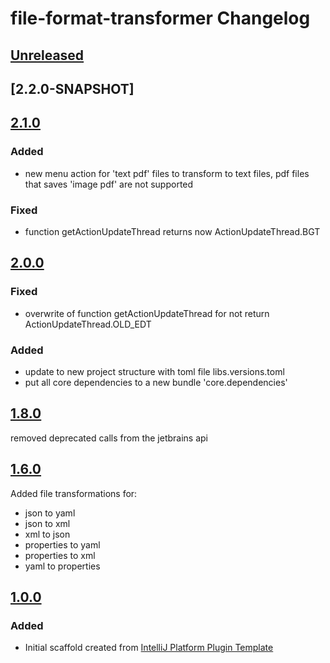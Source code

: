 <!-- Keep a Changelog guide -> https://keepachangelog.com -->

# file-format-transformer Changelog

## [Unreleased]

## [2.2.0-SNAPSHOT]


## [2.1.0]

### Added

- new menu action for 'text pdf' files to transform to text files, pdf files that saves 'image pdf' are not supported 

### Fixed

- function getActionUpdateThread returns now ActionUpdateThread.BGT

## [2.0.0]

### Fixed

- overwrite of function getActionUpdateThread for not return ActionUpdateThread.OLD_EDT

### Added

- update to new project structure with toml file libs.versions.toml
- put all core dependencies to a new bundle 'core.dependencies'

## [1.8.0]

removed deprecated calls from the jetbrains api

## [1.6.0]

Added file transformations for:

- json to yaml
- json to xml
- xml to json
- properties to yaml
- properties to xml
- yaml to properties

## [1.0.0]

### Added

- Initial scaffold created from [IntelliJ Platform Plugin Template](https://github.com/JetBrains/intellij-platform-plugin-template)

[Unreleased]: https://github.com/astrapi69/file-format-transformer/compare/v2.1.0...HEAD
[2.1.0]: https://github.com/astrapi69/file-format-transformer/compare/v2.0.0...v2.1.0
[2.0.0]: https://github.com/astrapi69/file-format-transformer/compare/v1.8.0...v2.0.0
[1.8.0]: https://github.com/astrapi69/file-format-transformer/compare/v1.6.0...v1.8.0
[1.6.0]: https://github.com/astrapi69/file-format-transformer/compare/v1.0.0...v1.6.0
[1.0.0]: https://github.com/astrapi69/file-format-transformer/commits/v1.0.0
